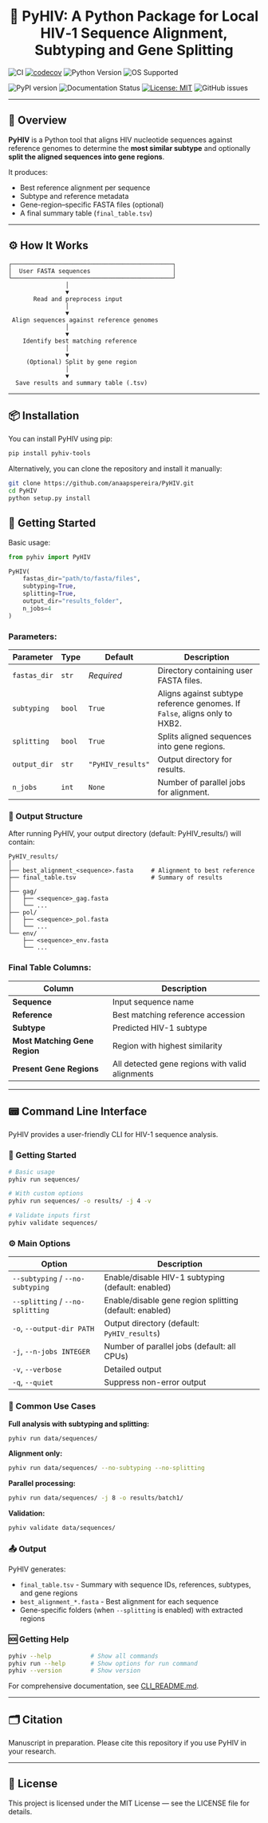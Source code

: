 # <h1 align="center"> 🧬 PyHIV: A Python Package for Local HIV‑1 Sequence Alignment, Subtyping and Gene Splitting</h1>

<p align="center">

![CI](https://github.com/anaapspereira/PyHIV/actions/workflows/ci.yml/badge.svg)
[![codecov](https://codecov.io/gh/anaapspereira/PyHIV/branch/main/graph/badge.svg)](https://codecov.io/gh/anaapspereira/PyHIV)
![Python Version](https://img.shields.io/pypi/pyversions/pyhiv-tools)
![OS Supported](https://img.shields.io/badge/OS-Windows%20%7C%20Linux%20%7C%20macOS-blue)

![PyPI version](https://img.shields.io/pypi/v/pyhiv-tools)
![Documentation Status](https://readthedocs.org/projects/pyhiv/badge/?version=latest)
[![License: MIT](https://img.shields.io/badge/License-MIT-yellow.svg)](https://opensource.org/licenses/MIT)
![GitHub issues](https://img.shields.io/github/issues/anaapspereira/PyHIV)

</p>

---

## 📖 Overview

**PyHIV** is a Python tool that aligns HIV nucleotide sequences against reference genomes to determine the **most similar subtype** and optionally **split the aligned sequences into gene regions**.

It produces:
- Best reference alignment per sequence  
- Subtype and reference metadata  
- Gene-region–specific FASTA files (optional)  
- A final summary table (`final_table.tsv`)  

---

## ⚙️ How It Works
```
┌─────────────────────────────────────────────┐
│  User FASTA sequences                       │
└─────────────────────────────────────────────┘
                │
                ▼
       Read and preprocess input
                │
                ▼
 Align sequences against reference genomes
                │
                ▼
    Identify best matching reference
                │
                ▼
     (Optional) Split by gene region
                │
                ▼
  Save results and summary table (.tsv)

```

---

## 📦 Installation

You can install PyHIV using pip:

```bash
pip install pyhiv-tools
```

Alternatively, you can clone the repository and install it manually:

```bash
git clone https://github.com/anaapspereira/PyHIV.git
cd PyHIV
python setup.py install
```
## 🚀 Getting Started

Basic usage:

```python
from pyhiv import PyHIV

PyHIV(
    fastas_dir="path/to/fasta/files",
    subtyping=True,
    splitting=True,
    output_dir="results_folder",
    n_jobs=4
)
```

### Parameters:

| Parameter    | Type   | Default           | Description                                                                |
| ------------ | ------ | ----------------- | -------------------------------------------------------------------------- |
| `fastas_dir` | `str`  | *Required*        | Directory containing user FASTA files.                                     |
| `subtyping`  | `bool` | `True`            | Aligns against subtype reference genomes. If `False`, aligns only to HXB2. |
| `splitting`  | `bool` | `True`            | Splits aligned sequences into gene regions.                                |
| `output_dir` | `str`  | `"PyHIV_results"` | Output directory for results.                                              |
| `n_jobs`     | `int`  | `None`            | Number of parallel jobs for alignment.                                     |

### 📂 Output Structure

After running PyHIV, your output directory (default: PyHIV_results/) will contain:

```
PyHIV_results/
│
├── best_alignment_<sequence>.fasta     # Alignment to best reference
├── final_table.tsv                     # Summary of results
│
├── gag/
│   ├── <sequence>_gag.fasta
│   └── ...
├── pol/
│   ├── <sequence>_pol.fasta
│   └── ...
└── env/
    ├── <sequence>_env.fasta
    └── ...
```

### Final Table Columns:

| Column                        | Description                                     |
| ----------------------------- | ----------------------------------------------- |
| **Sequence**                  | Input sequence name                             |
| **Reference**                 | Best matching reference accession               |
| **Subtype**                   | Predicted HIV-1 subtype                         |
| **Most Matching Gene Region** | Region with highest similarity                  |
| **Present Gene Regions**      | All detected gene regions with valid alignments |


---

## 📟 Command Line Interface

PyHIV provides a user-friendly CLI for HIV-1 sequence analysis.

### 🚀 Getting Started

```bash
# Basic usage
pyhiv run sequences/

# With custom options
pyhiv run sequences/ -o results/ -j 4 -v

# Validate inputs first
pyhiv validate sequences/
```

### ⚙️ Main Options

| Option | Description |
|--------|-------------|
| `--subtyping` / `--no-subtyping` | Enable/disable HIV-1 subtyping (default: enabled) |
| `--splitting` / `--no-splitting` | Enable/disable gene region splitting (default: enabled) |
| `-o`, `--output-dir PATH` | Output directory (default: `PyHIV_results`) |
| `-j`, `--n-jobs INTEGER` | Number of parallel jobs (default: all CPUs) |
| `-v`, `--verbose` | Detailed output |
| `-q`, `--quiet` | Suppress non-error output |

### 💼 Common Use Cases

**Full analysis with subtyping and splitting:**
```bash
pyhiv run data/sequences/
```

**Alignment only:**
```bash
pyhiv run data/sequences/ --no-subtyping --no-splitting
```

**Parallel processing:**
```bash
pyhiv run data/sequences/ -j 8 -o results/batch1/
```

**Validation:**
```bash
pyhiv validate data/sequences/
```

### 📤 Output

PyHIV generates:
- `final_table.tsv` - Summary with sequence IDs, references, subtypes, and gene regions
- `best_alignment_*.fasta` - Best alignment for each sequence
- Gene-specific folders (when `--splitting` is enabled) with extracted regions

### 🆘 Getting Help

```bash
pyhiv --help           # Show all commands
pyhiv run --help       # Show options for run command
pyhiv --version        # Show version
```

For comprehensive documentation, see [CLI_README.md](CLI.md).

---

## 🗂️ Citation

Manuscript in preparation. Please cite this repository if you use PyHIV in your research.

---

## 🧾 License

This project is licensed under the MIT License — see the LICENSE
 file for details.